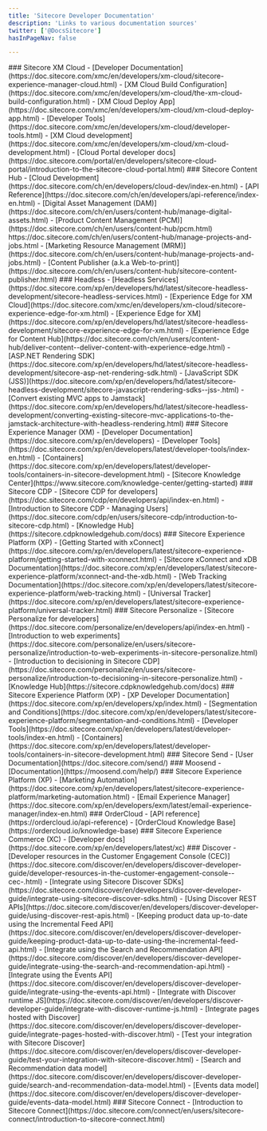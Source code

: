 ```yaml
---
title: 'Sitecore Developer Documentation'
description: 'Links to various documentation sources'
twitter: ['@DocsSitecore']
hasInPageNav: false

---
```


<Group title="Content Management and Delivery">
  <GroupItem>
    ### Sitecore XM Cloud
    - [Developer Documentation](https://doc.sitecore.com/xmc/en/developers/xm-cloud/sitecore-experience-manager-cloud.html)
    - [XM Cloud Build Configuration](https://doc.sitecore.com/xmc/en/developers/xm-cloud/the-xm-cloud-build-configuration.html)
    - [XM Cloud Deploy App](https://doc.sitecore.com/xmc/en/developers/xm-cloud/xm-cloud-deploy-app.html)
    - [Developer Tools](https://doc.sitecore.com/xmc/en/developers/xm-cloud/developer-tools.html)
    - [XM Cloud development](https://doc.sitecore.com/xmc/en/developers/xm-cloud/xm-cloud-development.html)
    - [Cloud Portal developer docs](https://doc.sitecore.com/portal/en/developers/sitecore-cloud-portal/introduction-to-the-sitecore-cloud-portal.html)
  </GroupItem>
  <GroupItem>
    ### Sitecore Content Hub
    - [Cloud Development](https://doc.sitecore.com/ch/en/developers/cloud-dev/index-en.html)
    - [API Reference](https://doc.sitecore.com/ch/en/developers/api-reference/index-en.html)
    - [Digital Asset Management (DAM)](https://doc.sitecore.com/ch/en/users/content-hub/manage-digital-assets.html)
    - [Product Content Management (PCM)](https://doc.sitecore.com/ch/en/users/content-hub/pcm.html)
      https://doc.sitecore.com/ch/en/users/content-hub/manage-projects-and-jobs.html
    - [Marketing Resource Management (MRM)](https://doc.sitecore.com/ch/en/users/content-hub/manage-projects-and-jobs.html)
    - [Content Publisher (a.k.a Web-to-print)](https://doc.sitecore.com/ch/en/users/content-hub/sitecore-content-publisher.html)
  </GroupItem>
  <GroupItem>
    ### Headless
    - [Headless Services](https://doc.sitecore.com/xp/en/developers/hd/latest/sitecore-headless-development/sitecore-headless-services.html)
    - [Experience Edge for XM Cloud](https://doc.sitecore.com/xmc/en/developers/xm-cloud/sitecore-experience-edge-for-xm.html)
    - [Experience Edge for XM](https://doc.sitecore.com/xp/en/developers/hd/latest/sitecore-headless-development/sitecore-experience-edge-for-xm.html)
    - [Experience Edge for Content Hub](https://doc.sitecore.com/ch/en/users/content-hub/deliver-content--deliver-content-with-experience-edge.html)
    - [ASP.NET Rendering SDK](https://doc.sitecore.com/xp/en/developers/hd/latest/sitecore-headless-development/sitecore-asp-net-rendering-sdk.html)
    - [JavaScript SDK (JSS)](https://doc.sitecore.com/xp/en/developers/hd/latest/sitecore-headless-development/sitecore-javascript-rendering-sdks--jss-.html)
    - [Convert existing MVC apps to Jamstack](https://doc.sitecore.com/xp/en/developers/hd/latest/sitecore-headless-development/converting-existing-sitecore-mvc-applications-to-the-jamstack-architecture-with-headless-rendering.html)
  </GroupItem>
  <GroupItem>
    ### Sitecore Experience Manager (XM)
  - [Developer Documentation](https://doc.sitecore.com/xp/en/developers)
  - [Developer Tools](https://doc.sitecore.com/xp/en/developers/latest/developer-tools/index-en.html)
  - [Containers](https://doc.sitecore.com/xp/en/developers/latest/developer-tools/containers-in-sitecore-development.html)
  - [Sitecore Knowledge Center](https://www.sitecore.com/knowledge-center/getting-started)
  </GroupItem>
</Group>

<Group title="Customer Data Management">
  <GroupItem>
    ### Sitecore CDP
    - [Sitecore CDP for developers](https://doc.sitecore.com/cdp/en/developers/api/index-en.html)
    - [Introduction to Sitecore CDP - Managing Users](https://doc.sitecore.com/cdp/en/users/sitecore-cdp/introduction-to-sitecore-cdp.html)
    - [Knowledge Hub](https://sitecore.cdpknowledgehub.com/docs)
  </GroupItem>
  <GroupItem>
    ### Sitecore Experience Platform (XP)
    - [Getting Started with xConnect](https://doc.sitecore.com/xp/en/developers/latest/sitecore-experience-platform/getting-started-with-xconnect.html)
    - [Sitecore xConnect and xDB Documentation](https://doc.sitecore.com/xp/en/developers/latest/sitecore-experience-platform/xconnect-and-the-xdb.html)
    - [Web Tracking Documentation](https://doc.sitecore.com/xp/en/developers/latest/sitecore-experience-platform/web-tracking.html)
    - [Universal Tracker](https://doc.sitecore.com/xp/en/developers/latest/sitecore-experience-platform/universal-tracker.html)
  </GroupItem>
</Group>

<Group title="Personalization and Testing">
  <GroupItem>
    ### Sitecore Personalize
    - [Sitecore Personalize for developers](https://doc.sitecore.com/personalize/en/developers/api/index-en.html)
    - [Introduction to web experiments](https://doc.sitecore.com/personalize/en/users/sitecore-personalize/introduction-to-web-experiments-in-sitecore-personalize.html)
    - [Introduction to decisioning in Sitecore CDP](https://doc.sitecore.com/personalize/en/users/sitecore-personalize/introduction-to-decisioning-in-sitecore-personalize.html)
    - [Knowledge Hub](https://sitecore.cdpknowledgehub.com/docs)
  </GroupItem>
  <GroupItem>
    ### Sitecore Experience Platform (XP)
    - [XP Developer Documentation](https://doc.sitecore.com/xp/en/developers/xp/index.html)
    - [Segmentation and Conditions](https://doc.sitecore.com/xp/en/developers/latest/sitecore-experience-platform/segmentation-and-conditions.html)
    - [Developer Tools](https://doc.sitecore.com/xp/en/developers/latest/developer-tools/index-en.html)
    - [Containers](https://doc.sitecore.com/xp/en/developers/latest/developer-tools/containers-in-sitecore-development.html)
  </GroupItem>
</Group>

<Group title="Marketing Automation">
  <GroupItem>
    ### Sitecore Send
    - [User Documentation](https://doc.sitecore.com/send/)
  </GroupItem>
  <GroupItem>
    ### Moosend
    - [Documentation](https://moosend.com/help/)
  </GroupItem>
  <GroupItem>
    ### Sitecore Experience Platform (XP)
    - [Marketing Automation](https://doc.sitecore.com/xp/en/developers/latest/sitecore-experience-platform/marketing-automation.html)
    - [Email Experience Manager](https://doc.sitecore.com/xp/en/developers/exm/latest/email-experience-manager/index-en.html)
  </GroupItem>
</Group>

<Group title="Commerce">
  <GroupItem>
    ### OrderCloud
    - [API reference](https://ordercloud.io/api-reference)
    - [OrderCloud Knowledge Base](https://ordercloud.io/knowledge-base)
  </GroupItem>
  <GroupItem>
    ### Sitecore Experience Commerce (XC)
    - [Developer docs](https://doc.sitecore.com/xp/en/developers/latest/xc)
  </GroupItem>
  <GroupItem>
    ### Discover
    - [Developer resources in the Customer Engagement Console (CEC)](https://doc.sitecore.com/discover/en/developers/discover-developer-guide/developer-resources-in-the-customer-engagement-console--cec-.html)
    - [Integrate using Sitecore Discover SDKs](https://doc.sitecore.com/discover/en/developers/discover-developer-guide/integrate-using-sitecore-discover-sdks.html)
    - [Using Discover REST APIs](https://doc.sitecore.com/discover/en/developers/discover-developer-guide/using-discover-rest-apis.html)
    - [Keeping product data up-to-date using the Incremental Feed API](https://doc.sitecore.com/discover/en/developers/discover-developer-guide/keeping-product-data-up-to-date-using-the-incremental-feed-api.html)
    - [Integrate using the Search and Recommendation API](https://doc.sitecore.com/discover/en/developers/discover-developer-guide/integrate-using-the-search-and-recommendation-api.html)
    - [Integrate using the Events API](https://doc.sitecore.com/discover/en/developers/discover-developer-guide/integrate-using-the-events-api.html)
    - [Integrate with Discover runtime JS](https://doc.sitecore.com/discover/en/developers/discover-developer-guide/integrate-with-discover-runtime-js.html)
    - [Integrate pages hosted with Discover](https://doc.sitecore.com/discover/en/developers/discover-developer-guide/integrate-pages-hosted-with-discover.html)
    - [Test your integration with Sitecore Discover](https://doc.sitecore.com/discover/en/developers/discover-developer-guide/test-your-integration-with-sitecore-discover.html)
    - [Search and Recommendation data model](https://doc.sitecore.com/discover/en/developers/discover-developer-guide/search-and-recommendation-data-model.html)
    - [Events data model](https://doc.sitecore.com/discover/en/developers/discover-developer-guide/events-data-model.html)
  </GroupItem>
</Group>

<Group title="Integrations">
  <GroupItem>
    ### Sitecore Connect
    - [Introduction to Sitecore Connect](https://doc.sitecore.com/connect/en/users/sitecore-connect/introduction-to-sitecore-connect.html)
  </GroupItem>
</Group>